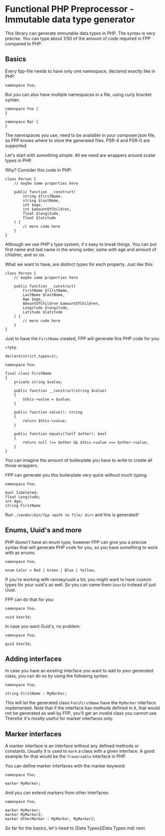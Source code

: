 # Functional PHP Preprocessor - Immutable data type generator

This library can generate immutable data types in PHP. The syntax is very precise.
You can type about 1/50 of the amount of code required in FPP compared to PHP.

## Basics

Every fpp-file needs to have only one namespace, declared exactly like in PHP:

```
namespace Foo;
```

But you can also have multiple namespaces in a file, using curly bracket syntax:

```
namespace Foo {
}

namespace Bar {
}
```

The namespaces you use, need to be available in your composer.json file, so FPP knows
where to store the generated files. PSR-4 and PSR-0 are supported.

Let's start with something simple: All we need are wrappers around scalar types in PHP.

Why? Consider this code in PHP:

```
class Person {
    // maybe some properties here

    public function __construct(
        string $firstName,
        string $lastName,
        int $age,
        int $amountOfChildren,
        float $longitude,
        float $latitude
    ) {
        // more code here
    }
}
```

Although we use PHP's type system, it's easy to break things. You can put first name
and last name in the wrong order, same with age and amount of children, and so on.

What we want to have, are distinct types for each property. Just like this:

```
class Person {
    // maybe some properties here

    public function __construct(
        FirstName $firstName,
        LastName $lastName,
        Age $age,
        AmountOfChildren $amountOfChildren,
        Longitude $longitude,
        Latitude $latitude
    ) {
        // more code here
    }
}
```

Just to have the `FirstName` created, FPP will generate this PHP code for you:

```
<?php

declare(strict_types=1);

namespace Foo;

final class FirstName
{
    private string $value;

    public function __construct(string $value)
    {
        $this->value = $value;
    }

    public function value(): string
    {
        return $this->value;
    }

    public function equals(?self $other): bool
    {
        return null !== $other && $this->value === $other->value;
    }
}
```

You can imagine the amount of boilerplate you have to write to create all those wrappers.

FPP can generate you this boilerplate very quick without much typing.

```
namespace Foo;

bool IsDeleted;
float Longitude;
int Age;
string FirstName
```

Run `./vendor/bin/fpp <path to file/ dir>` and this is generated!

## Enums, Uuid's and more

PHP doesn't have an enum type, however FPP can give you a precise syntax
that will generate PHP code for you, so you have something to work with as enums.

```
namespace Foo;

enum Color = Red | Green | Blue | Yellow;
```

If you're working with ramsey/uuid a lot, you might want to have custom types for
your uuid's as well. So you can name them `UserId` instead of just Uuid.

FPP can do that for you:

```
namespace Foo;

uuid UserId;
```

In case you want Guid's, no problem:

```
namespace Foo;

guid UserId;
```

## Adding interfaces

In case you have an existing interface you want to add to your generated class,
you can do so by using the following syntax:

```
namespace Foo;

string FirstName : MyMarker;
```

This will let the generated class `Foo\FirstName` have the `MyMarker` interface
implemented. Note that if the interface has methods defined in it, that would
not be generated as well by FPP, you'll get an invalid class you cannot use.
Therefor it's mostly useful for marker interfaces only.

## Marker interfaces

A marker interface is an interface without any defined methods or constants.
Usually it is used to `mark` a class with a given interface. A good example for that
would be the `Traversable` interface in PHP.

You can define marker interfaces with the marker keyword:

```
namespace Foo;

marker MyMarker;
```

And you can extend markers from other interfaces:

```
namespace Foo;

marker MyMarker;
marker MyMarker2;
marker OtherMarker : MyMarker, MyMarker2;
```

So far for the basics, let's head to [Data Types](Data Types.md) next.
